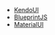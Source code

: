 * [KendoUI](https://www.telerik.com/kendo-ui)
* [BlueprintJS](https://blueprintjs.com/)
* [MaterialUI](https://material-ui.com/)
